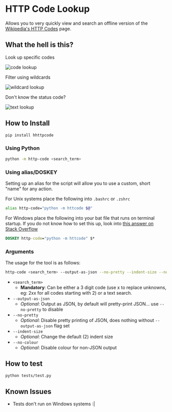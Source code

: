 # HTTP Code Lookup
Allows you to very quickly view and search an offline version of the [Wikipedia's HTTP Codes](https://en.wikipedia.org/wiki/List_of_HTTP_status_codes) page.

## What the hell is this?
Look up specific codes

![code lookup](https://i.ibb.co/vBWgJS1/image.png)

Filter using wildcards

![wildcard lookup](https://i.ibb.co/CWZ3ZW1/image.png)

Don't know the status code?

![text lookup](https://i.ibb.co/9TQgxtw/image.png)


## How to Install
```bash
pip install hhttpcode
```


### Using Python
```bash
python -m http-code <search_term>
```

### Using alias/DOSKEY
Setting up an alias for the script will allow you to use a custom, short "name" for any action.

For Unix systems place the following into `.bashrc` or `.zshrc`
```bash
alias http-code="python -m httcode $@"
```

For Windows place the following into your bat file that runs on terminal startup. If you do not know how to set this up, look into [this answer on Stack Overflow](https://superuser.com/questions/1749663/add-launch-commands-to-command-prompt-in-windows-terminal)
```bat
DOSKEY http-code="python -m httcode" $*
```


### Arguments
The usage for the tool is as follows:
```bash
http-code <search_term> --output-as-json --no-pretty --indent-size --no-colour
```
* `<search_term>`
  * **Mandatory**: Can be either a 3 digit code (use x to replace unknowns, eg: 2xx for all codes starting with 2) or a text search.
* `--output-as-json`
  * _Optional_: Output as JSON, by default will pretty-print JSON... use `--no-pretty` to disable
* `--no-pretty`
  * _Optional_: Disable pretty printing of JSON, does nothing without `--output-as-json` flag set
* `--indent-size`
  * _Optional_: Change the default (2) indent size
* `--no-colour`
  * _Optional_: Disable colour for non-JSON output


## How to test
```bash
python tests/test.py
```

## Known Issues
* Tests don't run on Windows systems :|

